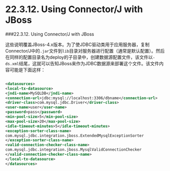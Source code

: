 # 22.3.12. Using Connector/J with JBoss

###22.3.12. Using Connector/J with JBoss

这些说明覆盖JBoss-4.x版本。为了使JDBC驱动类用于应用服务器，复制Connector/J中的`.jar`文件到`lib`目录对服务器进行配置（通常是默认配置）。然后在同样的配置目录名为deploy的子目录中，创建数据源配置文件，该文件以`-ds.xml`结尾，这就可以告知JBoss来作为JDBC数据源来部署这个文件。该文件内容可能是下面这样：

```xml

<datasources>
<local-tx-datasource>
<jndi-name>MySQLDB</jndi-name>
<connection-url>jdbc:mysql://localhost:3306/dbname</connection-url>
<driver-class>com.mysql.jdbc.Driver</driver-class>
<user-name>user</user-name>
<password>pass</password>
<min-pool-size>5</min-pool-size>
<max-pool-size>20</max-pool-size>
<idle-timeout-minutes>5</idle-timeout-minutes>
<exception-sorter-class-name>
com.mysql.jdbc.integration.jboss.ExtendedMysqlExceptionSorter
</exception-sorter-class-name>
<valid-connection-checker-class-name>
com.mysql.jdbc.integration.jboss.MysqlValidConnectionChecker
</valid-connection-checker-class-name>
</local-tx-datasource>
</datasources> 

```

